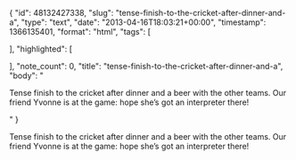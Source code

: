 {
  "id": 48132427338,
  "slug": "tense-finish-to-the-cricket-after-dinner-and-a",
  "type": "text",
  "date": "2013-04-16T18:03:21+00:00",
  "timestamp": 1366135401,
  "format": "html",
  "tags": [

  ],
  "highlighted": [

  ],
  "note_count": 0,
  "title": "tense-finish-to-the-cricket-after-dinner-and-a",
  "body": "<p>Tense finish to the cricket after dinner and a beer with the other teams. Our friend Yvonne is at the game: hope she&rsquo;s got an interpreter there!</p>"
}

<p>Tense finish to the cricket after dinner and a beer with the other teams. Our friend Yvonne is at the game: hope she&rsquo;s got an interpreter there!</p>